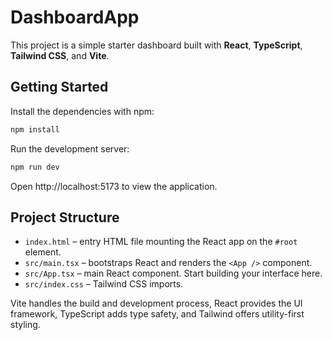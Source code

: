 # DashboardApp

This project is a simple starter dashboard built with **React**, **TypeScript**, **Tailwind CSS**, and **Vite**.

## Getting Started

Install the dependencies with npm:

```bash
npm install
```

Run the development server:

```bash
npm run dev
```

Open http://localhost:5173 to view the application.

## Project Structure

- `index.html` – entry HTML file mounting the React app on the `#root` element.
- `src/main.tsx` – bootstraps React and renders the `<App />` component.
- `src/App.tsx` – main React component. Start building your interface here.
- `src/index.css` – Tailwind CSS imports.

Vite handles the build and development process, React provides the UI framework, TypeScript adds type safety, and Tailwind offers utility-first styling.
